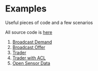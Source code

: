 # Examples

Useful pieces of code and a few scenarios

All source code is [here](https://github.com/vourhey/robonomics_tutorials)

1. [Broadcast Demand](https://github.com/Vourhey/robonomics_tutorials/tree/master/01_broadcast_demand/)
2. [Broadcast Offer](https://github.com/Vourhey/robonomics_tutorials/tree/master/02_broadcast_offer/)
3. [Trader](https://github.com/Vourhey/robonomics_tutorials/tree/master/03_trader/)
4. [Trader with ACL](https://github.com/Vourhey/robonomics_tutorials/tree/master/04_trader_with_acl/)
5. [Open Sensor Data](https://github.com/Vourhey/robonomics_tutorials/tree/master/05_open_sensor_data/)

